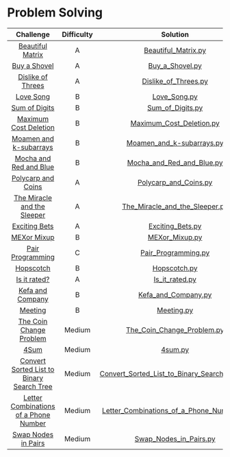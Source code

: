 # Problem Solving

| Challenge     | Difficulty    | Solution |
| :-------------: |:-------------:| :-----:|
| [Beautiful Matrix](http://codeforces.com/contest/9/problem/A)      | A | [Beautiful_Matrix.py](CS21-Science-Week-1/Beautiful_Matrix.py) |
| [Buy a Shovel](https://codeforces.com/problemset/problem/732/A)   | A | [Buy_a_Shovel.py](CS21-Science-Week-1/Buy_a_Shovel.py) |
| [Dislike of Threes](https://codeforces.com/problemset/problem/1560/A)| A | [Dislike_of_Threes.py](CS21-Science-Week-1/Dislike_of_Threes.py) |
| [Love Song](https://codeforces.com/problemset/problem/1539/B)| B | [Love_Song.py](CS21-Science-Week-1/Love_Song.py) |
| [Sum of Digits](https://codeforces.com/problemset/problem/102/B)| B | [Sum_of_Digits.py](CS21-Science-Week-1/Sum_of_Digits.py) |
| [Maximum Cost Deletion](https://codeforces.com/problemset/problem/1550/B)| B | [Maximum_Cost_Deletion.py](CS21-Science-Week-2/Maximum_Cost_Deletion.py) |
| [Moamen and k-subarrays](https://codeforces.com/problemset/problem/1557/B)| B | [Moamen_and_k-subarrays.py](CS21-Science-Week-2/Moamen_and_k-subarrays.py) |
| [Mocha and Red and Blue](https://codeforces.com/problemset/problem/1559/B)| B | [Mocha_and_Red_and_Blue.py](CS21-Science-Week-2/Mocha_and_Red_and_Blue.py) |
| [Polycarp and Coins](https://codeforces.com/problemset/problem/1551/A)| A | [Polycarp_and_Coins.py](CS21-Science-Week-2/Polycarp_and_Coins.py) |
| [The Miracle and the Sleeper](https://codeforces.com/problemset/problem/1562/A)| A | [The_Miracle_and_the_Sleeper.py](CS21-Science-Week-2/The_Miracle_and_the_Sleeper.py) |
| [Exciting Bets](https://codeforces.com/problemset/problem/1543/A)| A | [Exciting_Bets.py](CS21-Science-Week-3/Exciting_Bets.py) |
| [MEXor Mixup](https://codeforces.com/problemset/problem/1567/B)| B | [MEXor_Mixup.py](CS21-Science-Week-3/MEXor_Mixup.py) |
| [Pair Programming](https://codeforces.com/problemset/problem/1547/C)| C | [Pair_Programming.py](CS21-Science-Week-3/Pair_Programming.py) |
| [Hopscotch](https://codeforces.com/problemset/problem/141/B)| B | [Hopscotch.py](CS21-Science-Week-4/Hopscotch.py) |
| [Is it rated?](https://codeforces.com/problemset/problem/807/A)| A | [Is_it_rated.py](CS21-Science-Week-4/Is_it_rated.py) |
| [Kefa and Company](https://codeforces.com/problemset/problem/580/B)| B | [Kefa_and_Company.py](CS21-Science-Week-4/Kefa_and_Company.py) |
| [Meeting](https://codeforces.com/problemset/problem/144/B)| B | [Meeting.py](CS21-Science-Week-4/Meeting.py) |
| [The Coin Change Problem](https://www.hackerrank.com/challenges/coin-change/problem)| Medium | [The_Coin_Change_Problem.py](CS21-Science-Week-4/The_Coin_Change_Problem.py) |
| [4Sum](https://leetcode.com/problems/4sum)| Medium | [4sum.py](CS21-Science-Week-5/4sum.py) |
| [Convert Sorted List to Binary Search Tree](https://leetcode.com/problems/convert-sorted-list-to-binary-search-tree/)| Medium | [Convert_Sorted_List_to_Binary_Search_Tree.py](CS21-Science-Week-5/Convert_Sorted_List_to_Binary_Search_Tree.py) |
| [Letter Combinations of a Phone Number](https://leetcode.com/problems/letter-combinations-of-a-phone-number/)| Medium | [Letter_Combinations_of_a_Phone_Number.py](CS21-Science-Week-5/Letter_Combinations_of_a_Phone_Number.py) |
| [Swap Nodes in Pairs](https://leetcode.com/problems/swap-nodes-in-pairs/)| Medium | [Swap_Nodes_in_Pairs.py](CS21-Science-Week-5/Swap_Nodes_in_Pairs.py) |

